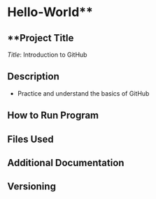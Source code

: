 # Hello-World**
## **Project Title

_Title_: Introduction to GitHub

## **Description**

- Practice and understand the basics of GitHub

## **How to Run Program**

## **Files Used**

## **Additional Documentation**

## **Versioning**
